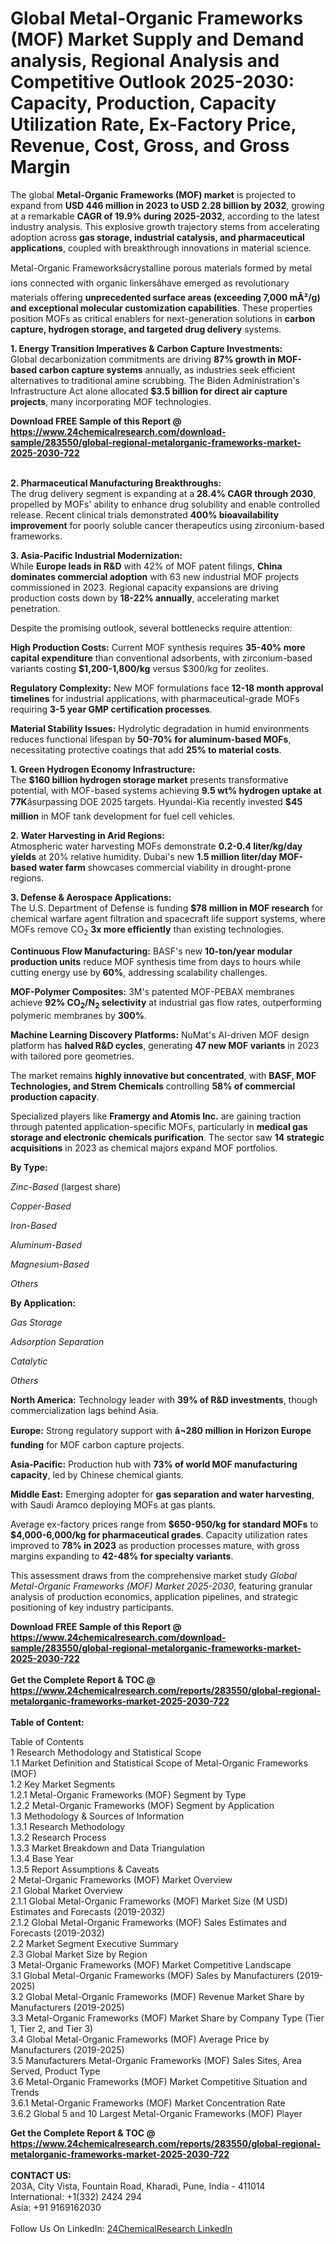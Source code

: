 <h1>Global Metal-Organic Frameworks (MOF) Market Supply and Demand analysis, Regional Analysis  and Competitive Outlook 2025-2030: Capacity, Production, Capacity Utilization Rate, Ex-Factory Price, Revenue, Cost, Gross, and Gross Margin</h1><p>The global <strong>Metal-Organic Frameworks (MOF) market</strong> is projected to expand from <strong>USD 446 million in 2023 to USD 2.28 billion by 2032</strong>, growing at a remarkable <strong>CAGR of 19.9% during 2025-2032</strong>, according to the latest industry analysis. This explosive growth trajectory stems from accelerating adoption across <strong>gas storage, industrial catalysis, and pharmaceutical applications</strong>, coupled with breakthrough innovations in material science.</p><p>Metal-Organic Frameworksâcrystalline porous materials formed by metal ions connected with organic linkersâhave emerged as revolutionary materials offering <strong>unprecedented surface areas (exceeding 7,000 mÂ²/g) and exceptional molecular customization capabilities</strong>. These properties position MOFs as critical enablers for next-generation solutions in <strong>carbon capture, hydrogen storage, and targeted drug delivery</strong> systems.</p><p><strong>1. Energy Transition Imperatives &amp; Carbon Capture Investments:</strong><br>
Global decarbonization commitments are driving <strong>87% growth in MOF-based carbon capture systems</strong> annually, as industries seek efficient alternatives to traditional amine scrubbing. The Biden Administration's Infrastructure Act alone allocated <strong>$3.5 billion for direct air capture projects</strong>, many incorporating MOF technologies.</p><div><b>Download FREE Sample of this Report @ 
            <a href="https://www.24chemicalresearch.com/download-sample/283550/global-regional-metalorganic-frameworks-market-2025-2030-722">
            https://www.24chemicalresearch.com/download-sample/283550/global-regional-metalorganic-frameworks-market-2025-2030-722</a></b></div><br><p><strong>2. Pharmaceutical Manufacturing Breakthroughs:</strong><br>
The drug delivery segment is expanding at a <strong>28.4% CAGR through 2030</strong>, propelled by MOFs' ability to enhance drug solubility and enable controlled release. Recent clinical trials demonstrated <strong>400% bioavailability improvement</strong> for poorly soluble cancer therapeutics using zirconium-based frameworks.</p><p><strong>3. Asia-Pacific Industrial Modernization:</strong><br>
While <strong>Europe leads in R&amp;D</strong> with 42% of MOF patent filings, <strong>China dominates commercial adoption</strong> with 63 new industrial MOF projects commissioned in 2023. Regional capacity expansions are driving production costs down by <strong>18-22% annually</strong>, accelerating market penetration.</p><p>Despite the promising outlook, several bottlenecks require attention:</p><p><strong>High Production Costs:</strong> Current MOF synthesis requires <strong>35-40% more capital expenditure</strong> than conventional adsorbents, with zirconium-based variants costing <strong>$1,200-1,800/kg</strong> versus $300/kg for zeolites.</p><p><strong>Regulatory Complexity:</strong> New MOF formulations face <strong>12-18 month approval timelines</strong> for industrial applications, with pharmaceutical-grade MOFs requiring <strong>3-5 year GMP certification processes</strong>.</p><p><strong>Material Stability Issues:</strong> Hydrolytic degradation in humid environments reduces functional lifespan by <strong>50-70% for aluminum-based MOFs</strong>, necessitating protective coatings that add <strong>25% to material costs</strong>.</p><p><strong>1. Green Hydrogen Economy Infrastructure:</strong><br>
The <strong>$160 billion hydrogen storage market</strong> presents transformative potential, with MOF-based systems achieving <strong>9.5 wt% hydrogen uptake at 77K</strong>âsurpassing DOE 2025 targets. Hyundai-Kia recently invested <strong>$45 million</strong> in MOF tank development for fuel cell vehicles.</p><p><strong>2. Water Harvesting in Arid Regions:</strong><br>
Atmospheric water harvesting MOFs demonstrate <strong>0.2-0.4 liter/kg/day yields</strong> at 20% relative humidity. Dubai's new <strong>1.5 million liter/day MOF-based water farm</strong> showcases commercial viability in drought-prone regions.</p><p><strong>3. Defense &amp; Aerospace Applications:</strong><br>
The U.S. Department of Defense is funding <strong>$78 million in MOF research</strong> for chemical warfare agent filtration and spacecraft life support systems, where MOFs remove CO<sub>2</sub> <strong>3x more efficiently</strong> than existing technologies.</p><p><strong>Continuous Flow Manufacturing:</strong> BASF's new <strong>10-ton/year modular production units</strong> reduce MOF synthesis time from days to hours while cutting energy use by <strong>60%</strong>, addressing scalability challenges.</p><p><strong>MOF-Polymer Composites:</strong> 3M's patented MOF-PEBAX membranes achieve <strong>92% CO<sub>2</sub>/N<sub>2</sub> selectivity</strong> at industrial gas flow rates, outperforming polymeric membranes by <strong>300%</strong>.</p><p><strong>Machine Learning Discovery Platforms:</strong> NuMat's AI-driven MOF design platform has <strong>halved R&amp;D cycles</strong>, generating <strong>47 new MOF variants</strong> in 2023 with tailored pore geometries.</p><p>The market remains <strong>highly innovative but concentrated</strong>, with <strong>BASF, MOF Technologies, and Strem Chemicals</strong> controlling <strong>58% of commercial production capacity</strong>.</p><p>Specialized players like <strong>Framergy and Atomis Inc.</strong> are gaining traction through patented application-specific MOFs, particularly in <strong>medical gas storage and electronic chemicals purification</strong>. The sector saw <strong>14 strategic acquisitions</strong> in 2023 as chemical majors expand MOF portfolios.</p><p><strong>By Type:</strong></p><p><em>Zinc-Based</em> (largest share)</p><p><em>Copper-Based</em></p><p><em>Iron-Based</em></p><p><em>Aluminum-Based</em></p><p><em>Magnesium-Based</em></p><p><em>Others</em></p><p><strong>By Application:</strong></p><p><em>Gas Storage</em></p><p><em>Adsorption Separation</em></p><p><em>Catalytic</em></p><p><em>Others</em></p><p><strong>North America:</strong> Technology leader with <strong>39% of R&amp;D investments</strong>, though commercialization lags behind Asia.</p><p><strong>Europe:</strong> Strong regulatory support with <strong>â¬280 million in Horizon Europe funding</strong> for MOF carbon capture projects.</p><p><strong>Asia-Pacific:</strong> Production hub with <strong>73% of world MOF manufacturing capacity</strong>, led by Chinese chemical giants.</p><p><strong>Middle East:</strong> Emerging adopter for <strong>gas separation and water harvesting</strong>, with Saudi Aramco deploying MOFs at gas plants.</p><p>Average ex-factory prices range from <strong>$650-950/kg for standard MOFs</strong> to <strong>$4,000-6,000/kg for pharmaceutical grades</strong>. Capacity utilization rates improved to <strong>78% in 2023</strong> as production processes mature, with gross margins expanding to <strong>42-48% for specialty variants</strong>.</p><p>This assessment draws from the comprehensive market study <em>Global Metal-Organic Frameworks (MOF) Market 2025-2030</em>, featuring granular analysis of production economics, application pipelines, and strategic positioning of key industry participants.</p><div><b>Download FREE Sample of this Report @ 
            <a href="https://www.24chemicalresearch.com/download-sample/283550/global-regional-metalorganic-frameworks-market-2025-2030-722">
            https://www.24chemicalresearch.com/download-sample/283550/global-regional-metalorganic-frameworks-market-2025-2030-722</a></b></div><br><div><b>Get the Complete Report & TOC @ 
            <a href="https://www.24chemicalresearch.com/reports/283550/global-regional-metalorganic-frameworks-market-2025-2030-722">
            https://www.24chemicalresearch.com/reports/283550/global-regional-metalorganic-frameworks-market-2025-2030-722</a></b></div><br>
            <b>Table of Content:</b><p>Table of Contents<br />
1 Research Methodology and Statistical Scope<br />
1.1 Market Definition and Statistical Scope of Metal-Organic Frameworks (MOF)<br />
1.2 Key Market Segments<br />
1.2.1 Metal-Organic Frameworks (MOF) Segment by Type<br />
1.2.2 Metal-Organic Frameworks (MOF) Segment by Application<br />
1.3 Methodology & Sources of Information<br />
1.3.1 Research Methodology<br />
1.3.2 Research Process<br />
1.3.3 Market Breakdown and Data Triangulation<br />
1.3.4 Base Year<br />
1.3.5 Report Assumptions & Caveats<br />
2 Metal-Organic Frameworks (MOF) Market Overview<br />
2.1 Global Market Overview<br />
2.1.1 Global Metal-Organic Frameworks (MOF) Market Size (M USD) Estimates and Forecasts (2019-2032)<br />
2.1.2 Global Metal-Organic Frameworks (MOF) Sales Estimates and Forecasts (2019-2032)<br />
2.2 Market Segment Executive Summary<br />
2.3 Global Market Size by Region<br />
3 Metal-Organic Frameworks (MOF) Market Competitive Landscape<br />
3.1 Global Metal-Organic Frameworks (MOF) Sales by Manufacturers (2019-2025)<br />
3.2 Global Metal-Organic Frameworks (MOF) Revenue Market Share by Manufacturers (2019-2025)<br />
3.3 Metal-Organic Frameworks (MOF) Market Share by Company Type (Tier 1, Tier 2, and Tier 3)<br />
3.4 Global Metal-Organic Frameworks (MOF) Average Price by Manufacturers (2019-2025)<br />
3.5 Manufacturers Metal-Organic Frameworks (MOF) Sales Sites, Area Served, Product Type<br />
3.6 Metal-Organic Frameworks (MOF) Market Competitive Situation and Trends<br />
3.6.1 Metal-Organic Frameworks (MOF) Market Concentration Rate<br />
3.6.2 Global 5 and 10 Largest Metal-Organic Frameworks (MOF) Player</p><div><b>Get the Complete Report & TOC @ 
            <a href="https://www.24chemicalresearch.com/reports/283550/global-regional-metalorganic-frameworks-market-2025-2030-722">
            https://www.24chemicalresearch.com/reports/283550/global-regional-metalorganic-frameworks-market-2025-2030-722</a></b></div><br><b>CONTACT US:</b><br>
            203A, City Vista, Fountain Road, Kharadi, Pune, India - 411014<br>
            International: +1(332) 2424 294<br>
            Asia: +91 9169162030 <br><br>
            Follow Us On LinkedIn: <a href="https://www.linkedin.com/company/24chemicalresearch/">24ChemicalResearch LinkedIn</a>